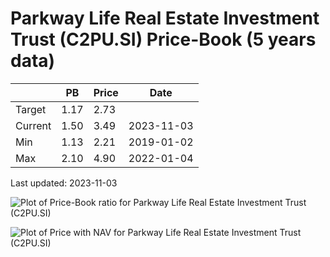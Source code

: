 # Parkway Life Real Estate Investment Trust (C2PU.SI) Price-Book (5 years data)

|     | PB   | Price | Date       |
|-----|------|-------|------------|
| Target | 1.17 | 2.73  |  |
| Current | 1.50 | 3.49  | 2023-11-03 |
| Min | 1.13 | 2.21  | 2019-01-02 |
| Max | 2.10 | 4.90  | 2022-01-04 |

Last updated: 2023-11-03

![Plot of Price-Book ratio for Parkway Life Real Estate Investment Trust (C2PU.SI)](C2PU_pb_5.png)

![Plot of Price with NAV for Parkway Life Real Estate Investment Trust (C2PU.SI)](C2PU_price_nav_5.png)
